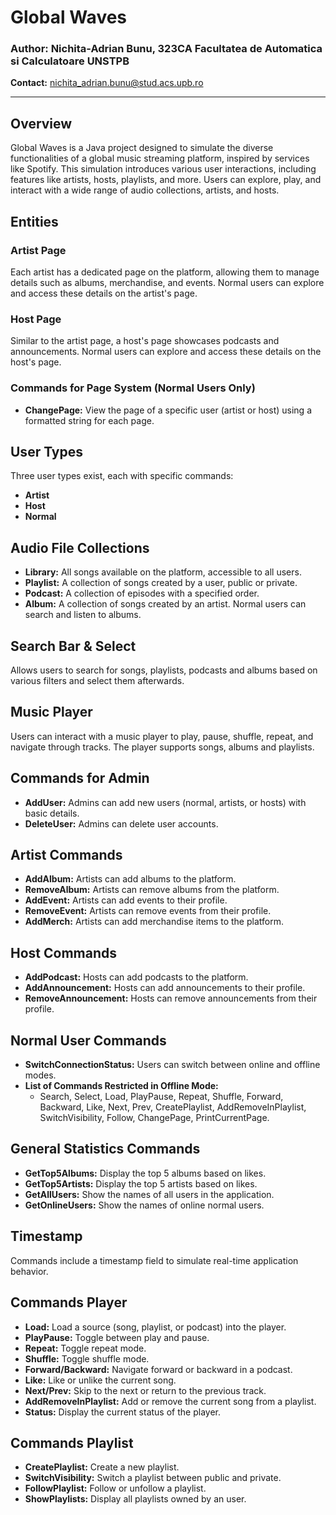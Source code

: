 
# Global Waves

### Author: Nichita-Adrian Bunu, 323CA  Facultatea de Automatica si Calculatoare UNSTPB
**Contact:** [nichita_adrian.bunu@stud.acs.upb.ro](mailto:nichita_adrian.bunu@stud.acs.upb.ro)

---

## Overview

Global Waves is a Java project designed to simulate the diverse functionalities
of a global music streaming platform, inspired by services like Spotify. This
simulation introduces various user interactions, including features like
artists, hosts, playlists, and more. Users can explore, play, and interact with a wide range of audio collections, artists, and hosts.

## Entities

### Artist Page

Each artist has a dedicated page on the platform, allowing them to manage
details such as albums, merchandise, and events. Normal users can explore and
access these details on the artist's page.

### Host Page

Similar to the artist page, a host's page showcases podcasts and announcements. Normal users can explore and access these details on the host's page.

### Commands for Page System (Normal Users Only)

- **ChangePage:** View the page of a specific user (artist or host) using a formatted string for each page.

## User Types

Three user types exist, each with specific commands:

- **Artist**
- **Host**
- **Normal**

## Audio File Collections

- **Library:** All songs available on the platform, accessible to all users.
- **Playlist:** A collection of songs created by a user, public or private.
- **Podcast:** A collection of episodes with a specified order.
- **Album:** A collection of songs created by an artist. Normal users can
search and listen to albums.

## Search Bar & Select

Allows users to search for songs, playlists, podcasts and albums based on
various filters and select them afterwards.

## Music Player

Users can interact with a music player to play, pause, shuffle, repeat, and navigate through tracks. The player supports songs, albums and playlists.

## Commands for Admin

- **AddUser:** Admins can add new users (normal, artists, or hosts) with basic details.
- **DeleteUser:** Admins can delete user accounts.

## Artist Commands

- **AddAlbum:** Artists can add albums to the platform.
- **RemoveAlbum:** Artists can remove albums from the platform.
- **AddEvent:** Artists can add events to their profile.
- **RemoveEvent:** Artists can remove events from their profile.
- **AddMerch:** Artists can add merchandise items to the platform.

## Host Commands

- **AddPodcast:** Hosts can add podcasts to the platform.
- **AddAnnouncement:** Hosts can add announcements to their profile.
- **RemoveAnnouncement:** Hosts can remove announcements from their profile.

## Normal User Commands

- **SwitchConnectionStatus:** Users can switch between online and offline modes.
- **List of Commands Restricted in Offline Mode:**
  - Search, Select, Load, PlayPause, Repeat, Shuffle, Forward, Backward, Like, Next, Prev, CreatePlaylist, AddRemoveInPlaylist, SwitchVisibility, Follow, ChangePage, PrintCurrentPage.

## General Statistics Commands

- **GetTop5Albums:** Display the top 5 albums based on likes.
- **GetTop5Artists:** Display the top 5 artists based on likes.
- **GetAllUsers:** Show the names of all users in the application.
- **GetOnlineUsers:** Show the names of online normal users.

## Timestamp

Commands include a timestamp field to simulate real-time application behavior.

## Commands Player

- **Load:** Load a source (song, playlist, or podcast) into the player.
- **PlayPause:** Toggle between play and pause.
- **Repeat:** Toggle repeat mode.
- **Shuffle:** Toggle shuffle mode.
- **Forward/Backward:** Navigate forward or backward in a podcast.
- **Like:** Like or unlike the current song.
- **Next/Prev:** Skip to the next or return to the previous track.
- **AddRemoveInPlaylist:** Add or remove the current song from a playlist.
- **Status:** Display the current status of the player.

## Commands Playlist

- **CreatePlaylist:** Create a new playlist.
- **SwitchVisibility:** Switch a playlist between public and private.
- **FollowPlaylist:** Follow or unfollow a playlist.
- **ShowPlaylists:** Display all playlists owned by an user.
